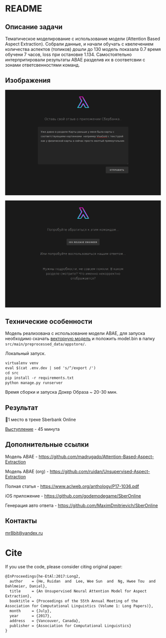 # README


## Описание задачи

Тематическое моделирование с использование модели (Attention Based Aspect Extraction).
Собрали данные, и начали обучать с квелечением количества аспектов (топиков) дошли до 130 модель показала 0.7 время обучени 7 часов, loss при остановке 1.134.
Самостоятельно интерпритировали результаты ABAE разделив их в соответсвии с зонами ответсвенностями команд.

## Изображения 

![Ввод](./img/input.png)

![Результат](./img/result.png)

## Технические особенности
Модель реализована с использование модели ABAE, для запуска необходимо скачать [векторную модель](http://vectors.nlpl.eu/repository/20/180.zip)
и положить model.bin в папку `src/main/preprocessed_data/appstore/`.

Локальный запуск.
```
virtualenv venv
eval $(cat .env.dev | sed 's/^/export /')
cd src
pip install -r requirements.txt
python manage.py runserver
```

Время сборки и запуска Докер Образа ~ 20-30 мин.

## Результат 
🥇1 место в треке Sberbank Online 

[Выступление](https://sbercode.tech/) - 45 минута

## Дополнительные ссылки

Модель ABAE - https://github.com/madrugado/Attention-Based-Aspect-Extraction

Модель ABAE (org) - https://github.com/ruidan/Unsupervised-Aspect-Extraction

Полная статья - https://www.aclweb.org/anthology/P17-1036.pdf

iOS приложение - https://github.com/godemodegame/SberOnline

Генерация авто ответа - https://github.com/MaximDmitrievich/SberOnline

## Контакты

mr8bit@yandex.ru

# Cite
If you use the code, please consider citing original paper:
```
@InProceedings{he-EtAl:2017:Long2,
  author    = {He, Ruidan  and  Lee, Wee Sun  and  Ng, Hwee Tou  and  Dahlmeier, Daniel},
  title     = {An Unsupervised Neural Attention Model for Aspect Extraction},
  booktitle = {Proceedings of the 55th Annual Meeting of the Association for Computational Linguistics (Volume 1: Long Papers)},
  month     = {July},
  year      = {2017},
  address   = {Vancouver, Canada},
  publisher = {Association for Computational Linguistics}
}
```
